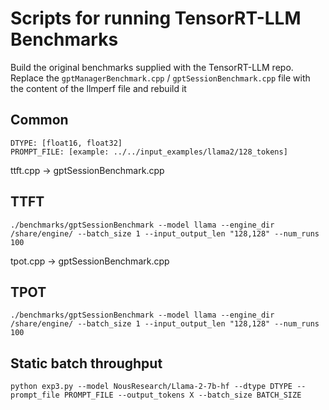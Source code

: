 # Scripts for running TensorRT-LLM Benchmarks

Build the original benchmarks supplied with the TensorRT-LLM repo.
Replace the `gptManagerBenchmark.cpp` / `gptSessionBenchmark.cpp` file with the content of the llmperf file and rebuild it

## Common
```
DTYPE: [float16, float32]
PROMPT_FILE: [example: ../../input_examples/llama2/128_tokens]
```

ttft.cpp -> gptSessionBenchmark.cpp
## TTFT

```
./benchmarks/gptSessionBenchmark --model llama --engine_dir /share/engine/ --batch_size 1 --input_output_len "128,128" --num_runs 100
```

tpot.cpp -> gptSessionBenchmark.cpp
## TPOT
```
./benchmarks/gptSessionBenchmark --model llama --engine_dir /share/engine/ --batch_size 1 --input_output_len "128,128" --num_runs 100
```

## Static batch throughput
```
python exp3.py --model NousResearch/Llama-2-7b-hf --dtype DTYPE --prompt_file PROMPT_FILE --output_tokens X --batch_size BATCH_SIZE
```